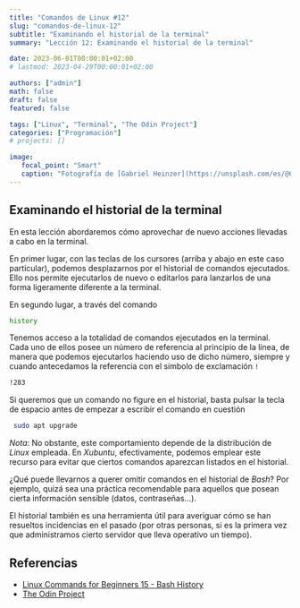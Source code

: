 ```yaml
---
title: "Comandos de Linux #12"
slug: "comandos-de-linux-12"
subtitle: "Examinando el historial de la terminal"
summary: "Lección 12: Examinando el historial de la terminal"

date: 2023-06-01T00:00:01+02:00
# lastmod: 2023-04-29T00:00:01+02:00

authors: ["admin"]
math: false
draft: false
featured: false

tags: ["Linux", "Terminal", "The Odin Project"]
categories: ["Programación"]
# projects: []

image:
   focal_point: "Smart"
   caption: "Fotografía de [Gabriel Heinzer](https://unsplash.com/es/@6heinz3r), disponible en [Unsplash](https://unsplash.com/es/fotos/4Mw7nkQDByk)."
---
```


## Examinando el historial de la terminal

En esta lección abordaremos cómo aprovechar de nuevo acciones llevadas a cabo en la terminal.

En primer lugar, con las teclas de los cursores (arriba y abajo en este caso particular), podemos desplazarnos por el historial de comandos ejecutados. Ello nos permite ejecutarlos de nuevo o editarlos para lanzarlos de una forma ligeramente diferente a la terminal.

En segundo lugar, a través del comando

```bash
history
```

Tenemos acceso a la totalidad de comandos ejecutados en la terminal. Cada uno de ellos posee un número de referencia al principio de la línea, de manera que podemos ejecutarlos haciendo uso de dicho número, siempre y cuando antecedamos la referencia con el símbolo de exclamación `!`

```bash
!283
```

Si queremos que un comando no figure en el historial, basta pulsar la tecla de espacio antes de empezar a escribir el comando en cuestión

```bash
 sudo apt upgrade
```

*Nota*: No obstante, este comportamiento depende de la distribución de *Linux* empleada. En *Xubuntu*, efectivamente, podemos emplear este recurso para evitar que ciertos comandos aparezcan listados en el historial.

¿Qué puede llevarnos a querer omitir comandos en el historial de *Bash*? Por ejemplo, quizá sea una práctica recomendable para aquellos que posean cierta información sensible (datos, contraseñas...).

El historial también es una herramienta útil para averiguar cómo se han resueltos incidencias en el pasado (por otras personas, si es la primera vez que administramos cierto servidor que lleva operativo un tiempo).

## Referencias

- [Linux Commands for Beginners 15 - Bash History](https://youtu.be/U7ODlrzF41s)
- [The Odin Project](https://www.theodinproject.com/)
